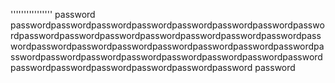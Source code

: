 &#39;&#39;&#39;&#39;&#39;&#39;&#39;&#39;&#39;&#39;&#39;&#39;&#39;&#39;&#39;&#39;
password
passwordpasswordpasswordpasswordpasswordpasswordpasswordpasswordpasswordpasswordpasswordpasswordpasswordpasswordpasswordpasswordpasswordpasswordpasswordpasswordpasswordpasswordpasswordpasswordpasswordpasswordpasswordpasswordpasswordpasswordpasswordpasswordpasswordpasswordpasswordpasswordpassword
password
